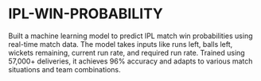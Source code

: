 # IPL-WIN-PROBABILITY
Built a machine learning model to predict IPL match win probabilities using real-time match data.
The model takes inputs like runs left, balls left, wickets remaining, current run rate, and required run rate.
Trained using 57,000+ deliveries, it achieves 96% accuracy and adapts to various match situations and team combinations.
